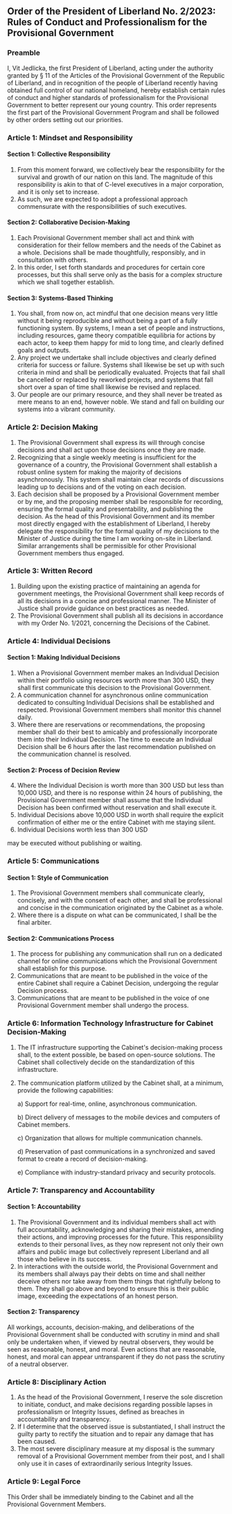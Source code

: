 ## Order of the President of Liberland No. 2/2023: Rules of Conduct and Professionalism for the Provisional Government

### Preamble

I, Vit Jedlicka, the first President of Liberland, acting under the authority granted by § 11 of the Articles of the Provisional Government of the Republic of Liberland, and in recognition of the people of Liberland recently having obtained full control of our national homeland, hereby establish certain rules of conduct and higher standards of professionalism for the Provisional Government to better represent our young country. This order represents the first part of the Provisional Government Program and shall be followed by other orders setting out our priorities.

### Article 1: Mindset and Responsibility

#### Section 1: Collective Responsibility

1. From this moment forward, we collectively bear the responsibility for the survival and growth of our nation on this land. The magnitude of this responsibility is akin to that of C-level executives in a major corporation, and it is only set to increase.
2. As such, we are expected to adopt a professional approach commensurate with the responsibilities of such executives.

#### Section 2: Collaborative Decision-Making

1. Each Provisional Government member shall act and think with consideration for their fellow members and the needs of the Cabinet as a whole. Decisions shall be made thoughtfully, responsibly, and in consultation with others.
2. In this order, I set forth standards and procedures for certain core processes, but this shall serve only as the basis for a complex structure which we shall together establish.

#### Section 3: Systems-Based Thinking

1. You shall, from now on, act mindful that one decision means very little without it being reproducible and without being a part of a fully functioning system. By systems, I mean a set of people and instructions, including resources, game theory compatible equilibria for actions by each actor, to keep them happy for mid to long time, and clearly defined goals and outputs.
2. Any project we undertake shall include objectives and clearly defined criteria for success or failure. Systems shall likewise be set up with such criteria in mind and shall be periodically evaluated. Projects that fail shall be cancelled or replaced by reworked projects, and systems that fall short over a span of time shall likewise be revised and replaced.
3. Our people are our primary resource, and they shall never be treated as mere means to an end, however noble. We stand and fall on building our systems into a vibrant community.

### Article 2: Decision Making

1. The Provisional Government shall express its will through concise decisions and shall act upon those decisions once they are made.
2. Recognizing that a single weekly meeting is insufficient for the governance of a country, the Provisional Government shall establish a robust online system for making the majority of decisions asynchronously. This system shall maintain clear records of discussions leading up to decisions and of the voting on each decision.
3. Each decision shall be proposed by a Provisional Government member or by me, and the proposing member shall be responsible for recording, ensuring the formal quality and presentability, and publishing the decision. As the head of this Provisional Government and its member most directly engaged with the establishment of Liberland, I hereby delegate the responsibility for the formal quality of my decisions to the Minister of Justice during the time I am working on-site in Liberland. Similar arrangements shall be permissible for other Provisional Government members thus engaged.

### Article 3: Written Record

1. Building upon the existing practice of maintaining an agenda for government meetings, the Provisional Government shall keep records of all its decisions in a concise and professional manner. The Minister of Justice shall provide guidance on best practices as needed.
2. The Provisional Government shall publish all its decisions in accordance with my Order No. 1/2021, concerning the Decisions of the Cabinet.

### Article 4: Individual Decisions

#### Section 1: Making Individual Decisions

1. When a Provisional Government member makes an Individual Decision within their portfolio using resources worth more than 300 USD, they shall first communicate this decision to the Provisional Government.
2. A communication channel for asynchronous online communication dedicated to consulting Individual Decisions shall be established and respected. Provisional Government members shall monitor this channel daily.
3. Where there are reservations or recommendations, the proposing member shall do their best to amicably and professionally incorporate them into their Individual Decision. The time to execute an Individual Decision shall be 6 hours after the last recommendation published on the communication channel is resolved.

#### Section 2: Process of Decision Review

4. Where the Individual Decision is worth more than 300 USD but less than 10,000 USD, and there is no response within 24 hours of publishing, the Provisional Government member shall assume that the Individual Decision has been confirmed without reservation and shall execute it.
5. Individual Decisions above 10,000 USD in worth shall require the explicit confirmation of either me or the entire Cabinet with me staying silent.
6. Individual Decisions worth less than 300 USD

 may be executed without publishing or waiting.

### Article 5: Communications

#### Section 1: Style of Communication

1. The Provisional Government members shall communicate clearly, concisely, and with the consent of each other, and shall be professional and concise in the communication originated by the Cabinet as a whole.
2. Where there is a dispute on what can be communicated, I shall be the final arbiter.

#### Section 2: Communications Process

1. The process for publishing any communication shall run on a dedicated channel for online communications which the Provisional Government shall establish for this purpose.
2. Communications that are meant to be published in the voice of the entire Cabinet shall require a Cabinet Decision, undergoing the regular Decision process.
3. Communications that are meant to be published in the voice of one Provisional Government member shall undergo the process.

### Article 6: Information Technology Infrastructure for Cabinet Decision-Making

1. The IT infrastructure supporting the Cabinet's decision-making process shall, to the extent possible, be based on open-source solutions. The Cabinet shall collectively decide on the standardization of this infrastructure.
2. The communication platform utilized by the Cabinet shall, at a minimum, provide the following capabilities:

   a) Support for real-time, online, asynchronous communication.

   b) Direct delivery of messages to the mobile devices and computers of Cabinet members.

   c) Organization that allows for multiple communication channels.

   d) Preservation of past communications in a synchronized and saved format to create a record of decision-making.

   e) Compliance with industry-standard privacy and security protocols.

### Article 7: Transparency and Accountability

#### Section 1: Accountability

1. The Provisional Government and its individual members shall act with full accountability, acknowledging and sharing their mistakes, amending their actions, and improving processes for the future. This responsibility extends to their personal lives, as they now represent not only their own affairs and public image but collectively represent Liberland and all those who believe in its success.
2. In interactions with the outside world, the Provisional Government and its members shall always pay their debts on time and shall neither deceive others nor take away from them things that rightfully belong to them. They shall go above and beyond to ensure this is their public image, exceeding the expectations of an honest person.

#### Section 2: Transparency

All workings, accounts, decision-making, and deliberations of the Provisional Government shall be conducted with scrutiny in mind and shall only be undertaken when, if viewed by neutral observers, they would be seen as reasonable, honest, and moral. Even actions that are reasonable, honest, and moral can appear untransparent if they do not pass the scrutiny of a neutral observer.

### Article 8: Disciplinary Action

1. As the head of the Provisional Government, I reserve the sole discretion to initiate, conduct, and make decisions regarding possible lapses in professionalism or Integrity Issues, defined as breaches in accountability and transparency.
2. If I determine that the observed issue is substantiated, I shall instruct the guilty party to rectify the situation and to repair any damage that has been caused.
3. The most severe disciplinary measure at my disposal is the summary removal of a Provisional Government member from their post, and I shall only use it in cases of extraordinarily serious Integrity Issues.

### Article 9: Legal Force

This Order shall be immediately binding to the Cabinet and all the Provisional Government Members.
